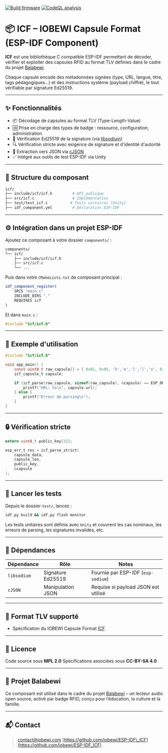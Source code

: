 [![Build firmware](https://github.com/iobewi/ESP-IDF_ICF/actions/workflows/build.yml/badge.svg)](https://github.com/iobewi/ESP-IDF_ICF/actions/workflows/build.yml) 
[![CodeQL analysis](https://github.com/iobewi/ESP-IDF_ICF/actions/workflows/codeql-analysis.yml/badge.svg)](https://github.com/iobewi/ESP-IDF_ICF/actions/workflows/codeql-analysis.yml)  

# 📦 ICF – IOBEWI Capsule Format (ESP-IDF Component)

**ICF** est une bibliothèque C compatible ESP-IDF permettant de décoder, vérifier et exploiter des capsules RFID au format TLV définies dans le cadre du projet [Balabewi](https://www.iobewi.com).

Chaque capsule encode des métadonnées signées (type, URL, langue, titre, tags pédagogiques…) et des instructions système (payload chiffré), le tout vérifiable par signature Ed25519.

---

## ✨ Fonctionnalités

- 📦 Décodage de capsules au format TLV (Type-Length-Value)
- 🆔 Prise en charge des types de badge : ressource, configuration, administration
- 🔐 Vérification Ed25519 de la signature (via [libsodium](https://doc.libsodium.org/))
- 🔍 Vérification stricte avec exigence de signature et d'identité d'autorité
- 📜 Extraction vers JSON via [cJSON](https://github.com/DaveGamble/cJSON)
- ✅ Intégré aux outils de test ESP-IDF via Unity

---

## 📁 Structure du composant

```bash
icf/
├── include/icf/icf.h         # API publique
├── src/icf.c                 # Implémentation
├── test/test_icf.c          # Tests unitaires (Unity)
├── idf_component.yml         # Déclaration ESP-IDF
```

---

## ⚙️ Intégration dans un projet ESP-IDF

Ajoutez ce composant à votre dossier `components/` :

```bash
components/
└── icf/
    ├── include/icf/icf.h
    ├── src/icf.c
    └── ...
```

Puis dans votre `CMakeLists.txt` de composant principal :

```cmake
idf_component_register(
    SRCS "main.c"
    INCLUDE_DIRS "."
    REQUIRES icf
)
```

Et dans `main.c` :

```c
#include "icf/icf.h"
```

---

## 🧪 Exemple d'utilisation

```c
#include "icf/icf.h"

void app_main() {
    const uint8_t raw_capsule[] = { 0x01, 0x05, 'h','e','l','l','o', 0xFF, 0x00 };
    icf_capsule_t capsule;

    if (icf_parse(raw_capsule, sizeof(raw_capsule), &capsule) == ESP_OK) {
        printf("URL: %s\n", capsule.url);
    } else {
        printf("Erreur de parsing\n");
    }
}
```

---

## 🔒 Vérification stricte

```c
extern uint8_t public_key[32];

esp_err_t res = icf_parse_strict(
    capsule_data,
    capsule_len,
    public_key,
    &capsule
);
```

---

## 🧪 Lancer les tests

Depuis le dossier `test/`, lancez :

```bash
idf.py build && idf.py flash monitor
```

Les tests unitaires sont définis avec `Unity` et couvrent les cas nominaux, les erreurs de parsing, les signatures invalides, etc.

---

## 🧰 Dépendances

| Dépendance  | Rôle              | Notes                               |
| ----------- | ----------------- | ----------------------------------- |
| `libsodium` | Signature Ed25519 | Fournie par ESP-IDF (`esp-sodium`)  |
| `cJSON`     | Manipulation JSON | Requise si payload JSON est utilisé |

---

## 📖 Format TLV supporté

- Spécification du IOBEWI Capsule Format [ICF](https://github.com/iobewi/icf/blob/main/doc/SPEC-ICF.md)


---

## 📜 Licence

Code source sous **MPL 2.0**
Spécifications associées sous **CC-BY-SA 4.0**

---

## 🤝 Projet Balabewi

Ce composant est utilisé dans le cadre du projet [Balabewi](https://www.iobewi.com) – un lecteur audio open source, activé par badge RFID, conçu pour l’éducation, la culture et la famille.

---

## 📬 Contact

> [contact@iobewi.com](mailto:contact@iobewi.com)
> [https://github.com/iobewi/ESP-IDF\_ICF](https://github.com/iobewi/ESP-IDF_ICF)
